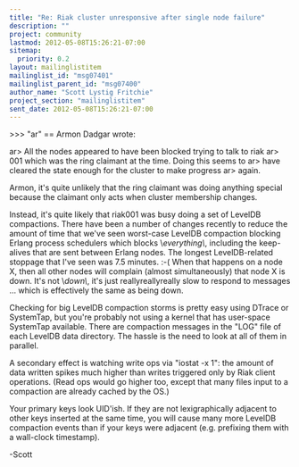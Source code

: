 ```yaml
---
title: "Re: Riak cluster unresponsive after single node failure"
description: ""
project: community
lastmod: 2012-05-08T15:26:21-07:00
sitemap:
  priority: 0.2
layout: mailinglistitem
mailinglist_id: "msg07401"
mailinglist_parent_id: "msg07400"
author_name: "Scott Lystig Fritchie"
project_section: "mailinglistitem"
sent_date: 2012-05-08T15:26:21-07:00
---
```



&gt;&gt;&gt; "ar" == Armon Dadgar  wrote:

ar&gt; All the nodes appeared to have been blocked trying to talk to riak
ar&gt; 001 which was the ring claimant at the time. Doing this seems to
ar&gt; have cleared the state enough for the cluster to make progress
ar&gt; again.

Armon, it's quite unlikely that the ring claimant was doing anything
special because the claimant only acts when cluster membership changes.

Instead, it's quite likely that riak001 was busy doing a set of LevelDB 
compactions. There have been a number of changes recently to reduce the
amount of time that we've seen worst-case LevelDB compaction blocking Erlang
process schedulers which blocks \\*everything\\*, including the keep-alives
that are sent between Erlang nodes. The longest LevelDB-related
stoppage that I've seen was 7.5 minutes. :-( When that happens on a
node X, then all other nodes will complain (almost simultaneously) that 
node X is down. It's not \\*down\\*, it's just reallyreallyreally slow to
respond to messages ... which is effectively the same as being down.

Checking for big LevelDB compaction storms is pretty easy using
DTrace or SystemTap, but you're probably not using a kernel that
has user-space SystemTap available. There are compaction messages
in the "LOG" file of each LevelDB data directory. The hassle is the
need to look at all of them in parallel.

A secondary effect is watching write ops via "iostat -x 1": the
amount of data written spikes much higher than writes triggered only by
Riak client operations. (Read ops would go higher too, except that many
files input to a compaction are already cached by the OS.)

Your primary keys look UID'ish. If they are not lexigraphically adjacent
to other keys inserted at the same time, you will cause many more LevelDB
compaction events than if your keys were adjacent (e.g. prefixing them with
a wall-clock timestamp).

-Scott

